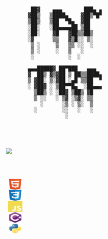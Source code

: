 <pre>
                                     ██▓    ▄▄▄       ███▄ ▄███▓                               
                                    ▓██▒   ▒████▄    ▓██▒▀█▀ ██▒                               
                                    ▒██▒   ▒██  ▀█▄  ▓██    ▓██░                               
                                    ░██░   ░██▄▄▄▄██ ▒██    ▒██                                
                                    ░██░    ▓█   ▓██▒▒██▒   ░██▒                               
                                    ░▓      ▒▒   ▓▒█░░ ▒░   ░  ░                               
                                     ▒ ░     ▒   ▒▒ ░░  ░      ░                               
                                     ▒ ░     ░   ▒   ░      ░                                  
                                     ░           ░  ░       ░                                  
                                                                                               
                                    ▄▄▄█████▓ ██▀███   ▄▄▄        ▄████ ▓█████ ▓█████▄▓██   ██▓
                                    ▓  ██▒ ▓▒▓██ ▒ ██▒▒████▄     ██▒ ▀█▒▓█   ▀ ▒██▀ ██▌▒██  ██▒
                                    ▒ ▓██░ ▒░▓██ ░▄█ ▒▒██  ▀█▄  ▒██░▄▄▄░▒███   ░██   █▌ ▒██ ██░
                                    ░ ▓██▓ ░ ▒██▀▀█▄  ░██▄▄▄▄██ ░▓█  ██▓▒▓█  ▄ ░▓█▄   ▌ ░ ▐██▓░
                                      ▒██▒ ░ ░██▓ ▒██▒ ▓█   ▓██▒░▒▓███▀▒░▒████▒░▒████▓  ░ ██▒▓░
                                      ▒ ░░   ░ ▒▓ ░▒▓░ ▒▒   ▓▒█░ ░▒   ▒ ░░ ▒░ ░ ▒▒▓  ▒   ██▒▒▒ 
                                        ░      ░▒ ░ ▒░  ▒   ▒▒ ░  ░   ░  ░ ░  ░ ░ ▒  ▒ ▓██ ░▒░ 
                                      ░        ░░   ░   ░   ▒   ░ ░   ░    ░    ░ ░  ░ ▒ ▒ ░░  
                                                ░           ░  ░      ░    ░  ░   ░    ░ ░     
                                                                                ░      ░ ░     

<br>
<div align="center">
<img src="https://media1.tenor.com/m/6TbKj8zPHRgAAAAC/the-last-of-us2-ellie.gif" width="500px" >
</div>
<br>
<div style="display: inline_block" align="center">
    <img align="center" alt="HTML" height="30" width="40" src="https://raw.githubusercontent.com/devicons/devicon/master/icons/html5/html5-original.svg">
    <img align="center" alt="CSS" height="30" width="40" src="https://raw.githubusercontent.com/devicons/devicon/master/icons/css3/css3-original.svg">
    <img align="center" alt="Js" height="30" width="40" src="https://raw.githubusercontent.com/devicons/devicon/master/icons/javascript/javascript-plain.svg">
    <img align="center" alt="Csharp" height="30" width="40" src="https://raw.githubusercontent.com/devicons/devicon/master/icons/csharp/csharp-original.svg">
    <img align="center" alt="Python" height="30" width="40" src="https://raw.githubusercontent.com/devicons/devicon/master/icons/python/python-original.svg">
</div>





